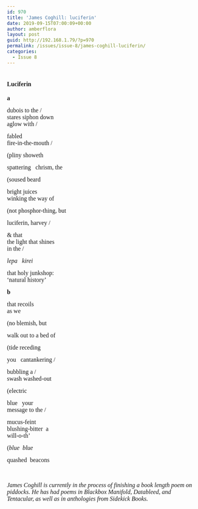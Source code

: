 ```yaml
---
id: 970
title: 'James Coghill: luciferin'
date: 2019-09-15T07:00:09+00:00
author: amberflora
layout: post
guid: http://192.168.1.79/?p=970
permalink: /issues/issue-8/james-coghill-luciferin/
categories:
  - Issue 8
---
```

# <span style="font-family: georgia, palatino, serif; font-size: 12pt;">Luciferin</span>

<span style="font-family: georgia, palatino, serif; font-size: 12pt;"><strong>a</strong></span>

<span style="font-family: georgia, palatino, serif; font-size: 12pt;">dubois to the /</span>  
<span style="font-family: georgia, palatino, serif; font-size: 12pt;">stares siphon down</span>  
<span style="font-family: georgia, palatino, serif; font-size: 12pt;">aglow with /</span>

<span style="font-family: georgia, palatino, serif; font-size: 12pt;">fabled</span>  
<span style="font-family: georgia, palatino, serif; font-size: 12pt;">fire-in-the-mouth /</span>

<span style="font-family: georgia, palatino, serif; font-size: 12pt;">(pliny showeth</span>

<span style="font-family: georgia, palatino, serif; font-size: 12pt;">spattering &nbsp; chrism, the</span>

<span style="font-family: georgia, palatino, serif; font-size: 12pt;">(soused beard</span>

<span style="font-family: georgia, palatino, serif; font-size: 12pt;">bright juices</span>  
<span style="font-family: georgia, palatino, serif; font-size: 12pt;">winking the way of</span>

<span style="font-family: georgia, palatino, serif; font-size: 12pt;">(not phosphor-thing, but</span>

<span style="font-family: georgia, palatino, serif; font-size: 12pt;">luciferin, harvey /</span>

<span style="font-family: georgia, palatino, serif; font-size: 12pt;">& that</span>  
<span style="font-family: georgia, palatino, serif; font-size: 12pt;">the light that shines</span>  
<span style="font-family: georgia, palatino, serif; font-size: 12pt;">in the /</span>

<span style="font-family: georgia, palatino, serif; font-size: 12pt;"><em>lepa &nbsp; kirei</em></span>

<span style="font-family: georgia, palatino, serif; font-size: 12pt;">that holy junkshop:</span>  
<span style="font-family: georgia, palatino, serif; font-size: 12pt;">‘natural history’</span>

<span style="font-family: georgia, palatino, serif; font-size: 12pt;"><strong>b</strong></span>

<span style="font-family: georgia, palatino, serif; font-size: 12pt;">that recoils</span>  
<span style="font-family: georgia, palatino, serif; font-size: 12pt;">as we</span>

<span style="font-family: georgia, palatino, serif; font-size: 12pt;">(no blemish, but</span>

<span style="font-family: georgia, palatino, serif; font-size: 12pt;">walk out to a bed of</span>

<span style="font-family: georgia, palatino, serif; font-size: 12pt;">(tide receding</span>

<span style="font-family: georgia, palatino, serif; font-size: 12pt;">you &nbsp; cantankering /</span>

<span style="font-family: georgia, palatino, serif; font-size: 12pt;">bubbling a /</span>  
<span style="font-family: georgia, palatino, serif; font-size: 12pt;">swash washed-out</span>

<span style="font-family: georgia, palatino, serif; font-size: 12pt;">(electric</span>

<span style="font-family: georgia, palatino, serif; font-size: 12pt;">blue &nbsp; your</span>  
<span style="font-family: georgia, palatino, serif; font-size: 12pt;">message to the /</span>

<span style="font-family: georgia, palatino, serif; font-size: 12pt;">mucus-feint</span>  
<span style="font-family: georgia, palatino, serif; font-size: 12pt;">blushing-bitter &nbsp;a</span>  
<span style="font-family: georgia, palatino, serif; font-size: 12pt;">will-o-th’</span>

<span style="font-family: georgia, palatino, serif; font-size: 12pt;">(<em>blue &nbsp;blue</em></span>

<span style="font-family: georgia, palatino, serif; font-size: 12pt;">quashed &nbsp;beacons</span>

<span style="font-family: georgia, palatino, serif; font-size: 12pt;"></span>  
&nbsp;  
<span style="font-family: georgia, palatino, serif; font-size: 12pt;"><em>James Coghill is currently in the process of finishing a book length poem on piddocks. He has had poems in Blackbox Manifold, Datableed, and Tentacular, as well as in anthologies from Sidekick Books.</em></span>